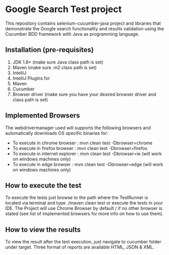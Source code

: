 # **Google Search Test project**

This repository contains selenium-cucumber-java project and libraries that demonstrate the Google search functionality and results validation using the Cucumber BDD framework with Java as programming language.

## **Installation (pre-requisites)**

1. JDK 1.8+ (make sure Java class path is set)
2. Maven (make sure .m2 class path is set)
3. IntelliJ
4. IntelliJ Plugins for
5. Maven
6. Cucumber
7. Browser driver (make sure you have your desired browser driver and class path is set)

## **Implemented Browsers**

The webdrivermanager used will supports the following browsers and automatically downloads OS specific binaries for:

* To execute in chrome browser : mvn clean test -Dbrowser=chrome
* To execute in firefox browser : mvn clean test -Dbrowser=firefox
* To execute in internet explorer : mvn clean test -Dbrowser=ie (will work on windows machines only)
* To execute in edge browser : mvn clean test -Dbrowser=edge (will work on windows machines only)

## **How to execute the test**

To execute the tests just browse to the path where the TestRunner is located via terminal and type ./maven clean test or execute the tests in your IDE.
The Project will use Chrome Browser by default / if no other browser is stated
(see list of implemented browsers for more info on how to use them).

## **How to view the results**

To view the result after the test execution, just navigate to cucumber folder under target. Three format of reports are available HTML, JSON & XML.

